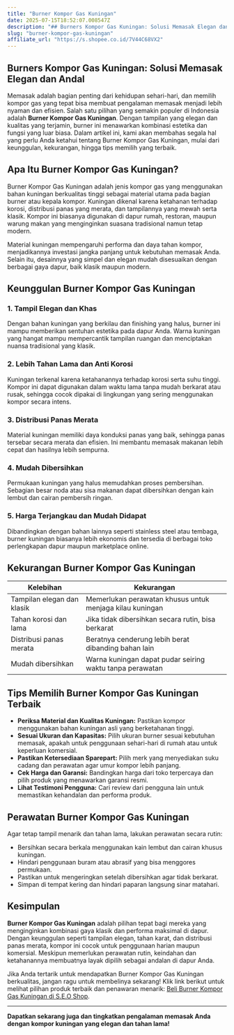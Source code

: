 ```yaml
---
title: "Burner Kompor Gas Kuningan"
date: 2025-07-15T18:52:07.008547Z
description: "## Burners Kompor Gas Kuningan: Solusi Memasak Elegan dan Andal..."
slug: "burner-kompor-gas-kuningan"
affiliate_url: "https://s.shopee.co.id/7V44C68VX2"
---
```

## Burners Kompor Gas Kuningan: Solusi Memasak Elegan dan Andal

Memasak adalah bagian penting dari kehidupan sehari-hari, dan memilih kompor gas yang tepat bisa membuat pengalaman memasak menjadi lebih nyaman dan efisien. Salah satu pilihan yang semakin populer di Indonesia adalah **Burner Kompor Gas Kuningan**. Dengan tampilan yang elegan dan kualitas yang terjamin, burner ini menawarkan kombinasi estetika dan fungsi yang luar biasa. Dalam artikel ini, kami akan membahas segala hal yang perlu Anda ketahui tentang Burner Kompor Gas Kuningan, mulai dari keunggulan, kekurangan, hingga tips memilih yang terbaik.

## Apa Itu Burner Kompor Gas Kuningan?

Burner Kompor Gas Kuningan adalah jenis kompor gas yang menggunakan bahan kuningan berkualitas tinggi sebagai material utama pada bagian burner atau kepala kompor. Kuningan dikenal karena ketahanan terhadap korosi, distribusi panas yang merata, dan tampilannya yang mewah serta klasik. Kompor ini biasanya digunakan di dapur rumah, restoran, maupun warung makan yang menginginkan suasana tradisional namun tetap modern.

Material kuningan mempengaruhi performa dan daya tahan kompor, menjadikannya investasi jangka panjang untuk kebutuhan memasak Anda. Selain itu, desainnya yang simpel dan elegan mudah disesuaikan dengan berbagai gaya dapur, baik klasik maupun modern.

## Keunggulan Burner Kompor Gas Kuningan

### 1. Tampil Elegan dan Khas

Dengan bahan kuningan yang berkilau dan finishing yang halus, burner ini mampu memberikan sentuhan estetika pada dapur Anda. Warna kuningan yang hangat mampu mempercantik tampilan ruangan dan menciptakan nuansa tradisional yang klasik.

### 2. Lebih Tahan Lama dan Anti Korosi

Kuningan terkenal karena ketahanannya terhadap korosi serta suhu tinggi. Kompor ini dapat digunakan dalam waktu lama tanpa mudah berkarat atau rusak, sehingga cocok dipakai di lingkungan yang sering menggunakan kompor secara intens.

### 3. Distribusi Panas Merata

Material kuningan memiliki daya konduksi panas yang baik, sehingga panas tersebar secara merata dan efisien. Ini membantu memasak makanan lebih cepat dan hasilnya lebih sempurna.

### 4. Mudah Dibersihkan

Permukaan kuningan yang halus memudahkan proses pembersihan. Sebagian besar noda atau sisa makanan dapat dibersihkan dengan kain lembut dan cairan pembersih ringan.

### 5. Harga Terjangkau dan Mudah Didapat

Dibandingkan dengan bahan lainnya seperti stainless steel atau tembaga, burner kuningan biasanya lebih ekonomis dan tersedia di berbagai toko perlengkapan dapur maupun marketplace online.

## Kekurangan Burner Kompor Gas Kuningan

| Kelebihan | Kekurangan |
|------------|--------------|
| Tampilan elegan dan klasik | Memerlukan perawatan khusus untuk menjaga kilau kuningan |
| Tahan korosi dan lama | Jika tidak dibersihkan secara rutin, bisa berkarat |
| Distribusi panas merata | Beratnya cenderung lebih berat dibanding bahan lain |
| Mudah dibersihkan | Warna kuningan dapat pudar seiring waktu tanpa perawatan |

## Tips Memilih Burner Kompor Gas Kuningan Terbaik

- **Periksa Material dan Kualitas Kuningan:** Pastikan kompor menggunakan bahan kuningan asli yang berketahanan tinggi.
- **Sesuai Ukuran dan Kapasitas:** Pilih ukuran burner sesuai kebutuhan memasak, apakah untuk penggunaan sehari-hari di rumah atau untuk keperluan komersial.
- **Pastikan Ketersediaan Sparepart:** Pilih merk yang menyediakan suku cadang dan perawatan agar umur kompor lebih panjang.
- **Cek Harga dan Garansi:** Bandingkan harga dari toko terpercaya dan pilih produk yang menawarkan garansi resmi.
- **Lihat Testimoni Pengguna:** Cari review dari pengguna lain untuk memastikan kehandalan dan performa produk.

## Perawatan Burner Kompor Gas Kuningan

Agar tetap tampil menarik dan tahan lama, lakukan perawatan secara rutin:
- Bersihkan secara berkala menggunakan kain lembut dan cairan khusus kuningan.
- Hindari penggunaan buram atau abrasif yang bisa menggores permukaan.
- Pastikan untuk mengeringkan setelah dibersihkan agar tidak berkarat.
- Simpan di tempat kering dan hindari paparan langsung sinar matahari.

## Kesimpulan

**Burner Kompor Gas Kuningan** adalah pilihan tepat bagi mereka yang menginginkan kombinasi gaya klasik dan performa maksimal di dapur. Dengan keunggulan seperti tampilan elegan, tahan karat, dan distribusi panas merata, kompor ini cocok untuk penggunaan harian maupun komersial. Meskipun memerlukan perawatan rutin, keindahan dan ketahanannya membuatnya layak dipilih sebagai andalan di dapur Anda.

Jika Anda tertarik untuk mendapatkan Burner Kompor Gas Kuningan berkualitas, jangan ragu untuk membelinya sekarang! Klik link berikut untuk melihat pilihan produk terbaik dan penawaran menarik: [Beli Burner Kompor Gas Kuningan di S.E.O Shop](https://s.shopee.co.id/7V44C68VX2).

---

**Dapatkan sekarang juga dan tingkatkan pengalaman memasak Anda dengan kompor kuningan yang elegan dan tahan lama!**